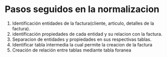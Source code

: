 # Pasos seguidos en la normalizacion
1. Identificación entidades de la factura(cliente, articulo, detalles de la factura).
2. identificación propiedades de cada entidad y su relacion con la factura.
3. Separacion de entidades y propiedades en sus respectivas tablas.
4. Identificar tabla intermedia la cual permite la creacion de la factura
5. Creación de relación entre tablas mediante tabla foranea